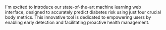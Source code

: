 I'm excited to introduce our state-of-the-art machine learning web interface, designed to accurately predict diabetes risk using just four crucial body metrics. This innovative tool is dedicated to empowering users by enabling early detection and facilitating proactive health management.








